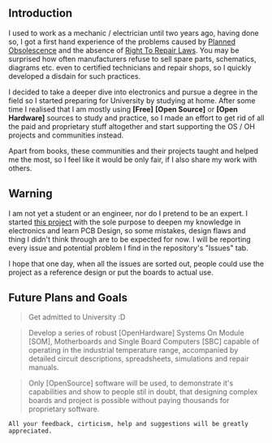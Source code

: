 ## Introduction 

I used to work as a mechanic / electrician until two years ago, having done so, I got a first hand experience of the problems caused by [Planned Obsolescence](https://en.wikipedia.org/wiki/Planned_obsolescence) and the absence of [Right To Repair Laws](https://www.ifixit.com/Right-to-Repair/Intro). You may be surprised how often manufacturers refuse to sell spare parts, schematics, diagrams etc. even to certified technicians and repair shops, so I quickly developed a disdain for such practices.

I decided to take a deeper dive into electronics and pursue a degree in the field so I started preparing for University by studying at home. After some time I realised that I am mostly using **[Free]** **[Open Source]** or **[Open Hardware]** sources to study and practice, so I made an effort to get rid of all the paid and proprietary stuff altogether and start supporting the OS / OH projects and communities instead.

Apart from books, these communities and their projects taught and helped me the most, so I feel like it would be only fair, if I also share my work with others.

## Warning 

I am not yet a student or an engineer, nor do I pretend to be an expert. I started [this project](https://github.com/RavnaPCB/01.OSOH_SOM_MB) with the sole purpose to deepen my knowledge in electronics and learn PCB Design, so some mistakes, design flaws and thing I didn't think through are to be expected for now. I will be reporting every issue and potential problem I find in the repository's "Issues" tab.

I hope that one day, when all the issues are sorted out, people could use the project as a reference design or put the boards to actual use.

## Future Plans and Goals

> Get admitted to University :D

> Develop a series of robust [OpenHardware] Systems On Module [SOM], Motherboards and Single Board Computers [SBC] capable of operating in the industrial temperature range, accompanied by detailed circuit descriptions, spreadsheets, simulations and repair manuals.

> Only [OpenSource] software will be used, to demonstrate it's capabilities and show to people stil in doubt, that designing complex boards and project is possible without paying thousands for proprietary software.

    All your feedback, cirticism, help and suggestions will be greatly appreciated.
